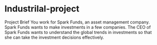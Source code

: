 # Industrilal-project
Project Brief You work for Spark Funds, an asset management company. Spark Funds wants to make  investments in a few companies. The CEO of Spark Funds wants to understand the global trends  in investments so that she can take the investment decisions effectively.
